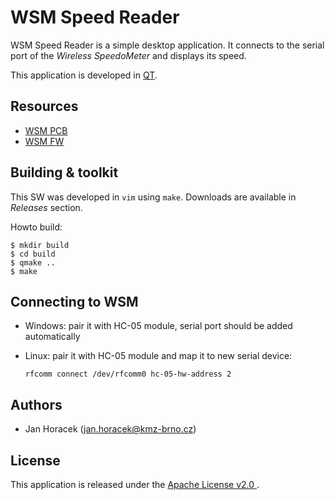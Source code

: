 # WSM Speed Reader

WSM Speed Reader is a simple desktop application. It connects to the serial
port of the *Wireless SpeedoMeter* and displays its speed.

This application is developed in [QT](https://www.qt.io/).

## Resources

 * [WSM PCB](https://github.com/kmzbrnoI/wsm-pcb)
 * [WSM FW](https://github.com/kmzbrnoI/wsm-fw)

## Building & toolkit

This SW was developed in `vim` using `make`. Downloads are available in
*Releases* section.

Howto build:

```
$ mkdir build
$ cd build
$ qmake ..
$ make
```

## Connecting to WSM

 * Windows: pair it with HC-05 module, serial port should be added
   automatically
 * Linux: pair it with HC-05 module and map it to new serial device:

    ```
    rfcomm connect /dev/rfcomm0 hc-05-hw-address 2
    ```

## Authors

 * Jan Horacek ([jan.horacek@kmz-brno.cz](mailto:jan.horacek@kmz-brno.cz))

## License

This application is released under the [Apache License v2.0
](https://www.apache.org/licenses/LICENSE-2.0).
